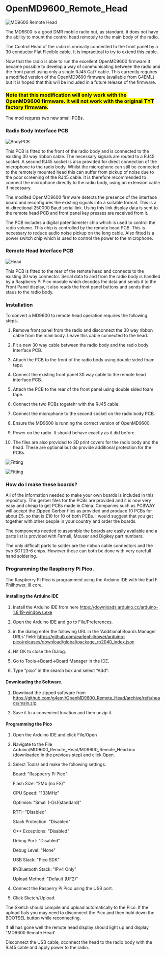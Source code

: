 # OpenMD9600_Remote_Head

![MD9600 Remote Head](Pics/IMG1.jpg) 

The MD9600 is a good DMR mobile radio but, as standard, it does not have the ability to mount the control head remotely to the main body of the radio. 

The Control Head of the radio is normally connected to the front panel by a 30 conductor Flat Flexible cable. It is impractical to try to extend this cable. 

Now that the radio is able to run the excellent OpenMD9600 firmware it became possible to develop a way of communicating between the radio and the front panel using only a single RJ45 Cat7 cable. This currently requires a modified version of the OpenMD9600 firmware (available from G4EML) but it is hoped that this will be included in a future release of the firmware.  

### <mark>**Note that this modification will only work with the OpenMD9600 firmware. It will not work with the original TYT factory firmware.**</mark>

The mod requres two new small PCBs. 

### Radio Body Interface PCB

![BodyPCB](Pics/IMG9.jpg)

This PCB is fitted to the front of the radio body and is connected to the existing 30 way ribbon cable. The necessary signals are routed to a RJ45 socket. A second RJ45 socket is also provided for direct connection of the microphone to the radio body.  Whilst the microphone can still be connected to the remotely mounted head this can suffer from pickup of noise due to the poor screening of the RJ45 cable. It is therefore recommended to connect the microphone directly to the radio body, using an extension cable if necessary. 

The modifed OpenMD9600 firmware detects the presence of the interface board and reconfigures the existing signals into a suitable format. This is a bi-directional 250000 Baud serial link.  Using this link display data is sent to the remote head PCB and front panel key presses are received from it. 

The PCB includes a digital potentiometer chip which is used to control the radio volume.  This chip is controlled by the remote head PCB.  This is necessary to reduce audio noise pickup on the long cable. Also fitted is a power switch chip which is used to control the power to the microphone. 

### Remote Head Interface PCB

<img title="" src="Pics/IMG7.jpg" alt="Head" data-align="inline">

This PCB is fitted to the rear of the remote head and connects to the existing 30 way connector.  Serial data to and from the radio body is handled by a Raspberry Pi Pico module which decodes the data and sends it to the Front Panel display, it also reads the front panel buttons and sends their staus to the radio body. 

### Installation

To convert a MD9600 to remote head operation requires the following steps. 

1. Remove front panel from the radio and disconnect the 30 way ribbon cable from the main body. Leave this cable connected to the head.

2. Fit a new 30 way cable between the radio body and the radio body Interface PCB. 

3. Attach the PCB to the front of the radio body using double sided foam tape. 

4. Connect the existing front panel 30 way cable to the remote head interface PCB. 

5. Attach the PCB to the rear of the front panel using double sided foam tape. 

6. Connect the two PCBs togetehr with the RJ45 cable. 

7. Connect the microphone to the second socket on the radio body PCB. 

8. Ensure the MD9600 is running the correct version of OpenMD9600.

9. Power on the radio. It should behave exactly as it did before. 

10. The files are also provided to 3D print covers for the radio body and the head. These are optional but do provide additional protection for the PCBs. 

![Fitting](Pics/IMG10.jpg)

![Fitting](Pics/IMG8.jpg)

### How do I make these boards?

All of the information needed to make your own boards is included in this repository. The gerber files for the PCBs are provided and it is now very easy and cheap to get PCBs made in China. Companies such as PCBWAY will accept the Zipped Gerber files as provided and produce 10 PCBs for about £5.  so that is £10 for 10 of both PCBs. I would suggest that you get together with other people in your country and order the boards. 

The components needed to assemble the boards are easily available and a parts list is provided with Farnell, Mouser and Digikey part numbers. 

The only difficult parts to solder are the ribbon cable connectors and the two SOT23-6 chips. However these can both be done with very carefull hand soldering. 

### Programming the Raspberry Pi Pico.

The Raspberry Pi Pico is programmed using the Arduino IDE with the Earl F. Philhower, III core. 

#### Installing the Arduino IDE

1. Install the Arduino IDE from here https://downloads.arduino.cc/arduino-1.8.19-windows.exe

2. Open the Arduino IDE and go to File/Preferences.

3. in the dialog enter the following URL in the 'Additional Boards Manager URLs' field: https://github.com/earlephilhower/arduino-pico/releases/download/global/package_rp2040_index.json

4. Hit OK to close the Dialog.

5. Go to Tools->Board->Board Manager in the IDE.

6. Type “pico” in the search box and select “Add”:

#### Downloading the Software.

1. Download the zipped software from https://github.com/g4eml/OpenMD9600_Remote_Head/archive/refs/heads/main.zip

2. Save it to a convenient location and then unzip it. 

#### Programming the Pico

1. Open the Arduino IDE and click File/Open

2. Navigate to the File Arduino/MD9600_Remote_Head/MD9600_Remote_Head.ino (downloaded in the previous step) and click Open.

3. Select Tools/ and make the following settings. 
   
   Board: "Raspberry Pi Pico"
   
   Flash Size: "2Mb (no FS)"
   
   CPU Speed: "133MHz"
   
   Optimise: "Small (-Os)(standard)"
   
   RTTI: "Disabled"
   
   Stack Protection: "Disabled"
   
   C++ Exceptions: "Disabled"
   
   Debug Port: "Disabled"
   
   Debug Level: "None"
   
   USB Stack: "Pico SDK"
   
   IP/Bluetooth Stack: "IPv4 Only"
   
   Upload Method: "Default (UF2)"

4. Connect the Rasperry Pi Pico using the USB port. 

5. Click Sketch/Upload.

The Sketch should compile and upload automatically to the Pico. If the upload fials you may need to disconnect the Pico and then hold down the BOOTSEL button while reconnecting. 

If all has gone well the remote head display should light up and display "MD9600 Remote Head'

Disconnect the USB cable, dconnect the head to the radio body with the RJ45 cable and apply power to the radio.

